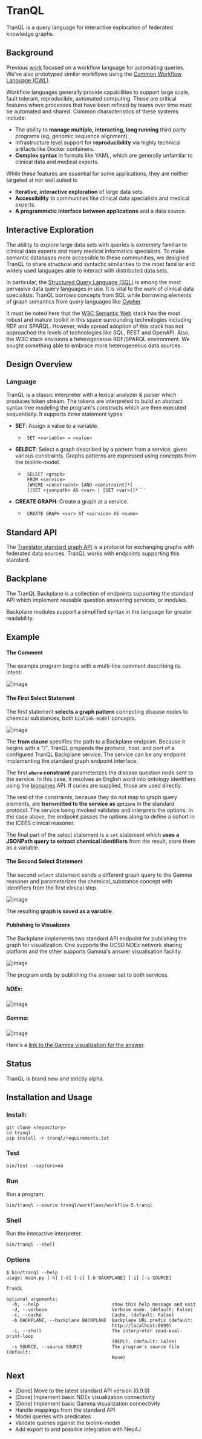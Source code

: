 # TranQL

TranQL is a query language for interactive exploration of federated knowledge graphs.

## Background

Previous [work](https://github.com/NCATS-Tangerine/ros) focused on a workflow language for automating queries. We've also prototyped similar workflows using the [Common Workflow Language (CWL)](https://www.commonwl.org/).

Workflow languages generally provide capabilities to support large scale, fault tolerant, reproducible, automated computing. These are critical features where processes that have been refined by teams over time must be automated and shared. Common characteristics of these systems include:
  * The ability to **manage multiple, interacting, long running** third party programs (eg, genomic sequence alignment)
  * Infrastructure level support for **reproducibility** via highly technical artifacts like Docker containers.
  * **Complex syntax** in formats like YAML, which are generally unfamilar to clinical data and medical experts.

While these features are essential for some applications, they are neither targeted at nor well suited to
  * **Iterative, interactive exploration** of large data sets.
  * **Accessibility** to communities like clinical data specialists and medical experts.
  * **A programmatic interface between applications** and a data source.
  
## Interactive Exploration

The ability to explore large data sets with queries is extremely familiar to clinical data experts and many medical informatics specialists. To make semantic databases more accessible to these communities, we designed TranQL to share structural and syntactic similarities to the most familiar and widely used languages able to interact with distributed data sets.

In particular, the [Structured Query Language (SQL)](https://en.wikipedia.org/wiki/SQL) is among the most pervasive data query languages in use. It is vital to the work of clinical data specialists. TranQL borrows concepts from SQL while borrowing elements of graph semantics from query languages like [Cypher](https://neo4j.com/developer/cypher-query-language/).

It must be noted here that the [W3C Semantic Web](https://www.w3.org/standards/semanticweb/) stack has the most robust and mature toolkit in this space surrounding technologies  including RDF and SPARQL. However, wide spread adoption of this stack has not approached the levels of technologies like SQL, REST and OpenAPI. Also, the W3C stack envisions a heterogeneous RDF/SPARQL environment. We sought something able to embrace more heterogeneous data sources.

## Design Overview

### Language

TranQL is a classic interpreter with a lexical analyzer & parser which produces token stream. The tokens are interpreted to build an abstract syntax tree modeling the program's constructs which are then executed sequentially. It supports three statement types:
  * **SET**: Assign a value to a variable.
    - ```
       SET <variable> = <value>
      ```
  * **SELECT**: Select a graph described by a pattern from a service, given various constraints. Graphs patterns are expressed using concepts from the biolink-model.
    - ```
       SELECT <graph> 
       FROM <service> 
       [WHERE <constraint> [AND <constraint]*]
       [[SET <jsonpath> AS <var> | [SET <var>]]*```
  * **CREATE GRAPH**: Create a graph at a service.
    - ```
       CREATE GRAPH <var> AT <service> AS <name>
      ```

## Standard API

The [Translator standard graph API](https://github.com/NCATS-Gamma/NCATS-ReasonerStdAPI) is a protocol for exchanging graphs with federated data sources. TranQL works with endpoints supporting this standard.

## Backplane
 
The TranQL Backplane is a collection of endpoints supporting the standard API which implement reusable question answering services, or modules.

Backplane modules support a simplified syntax in the language for greater readability.

## Example

#### The Comment

The example program begins with a multi-line comment describing its intent:

![image](https://user-images.githubusercontent.com/306971/52903897-53d7a980-31f2-11e9-8d43-538ee2d44ad3.png)

#### The First Select Statement

The first statement **selects a graph pattern** connecting disease nodes to chemical substances, both `biolink-model` concepts.

![image](https://user-images.githubusercontent.com/306971/52904001-9d74c400-31f3-11e9-8ea9-9362de79523b.png)

The **from clause** specifies the path to a Backplane endpoint. Because it begins with a "/", TranQL prepends the protocol, host, and port of a configured TranQL Backplane service. The service can be any endpoint implementing the standard graph endpoint interface.

The first **`where` constraint** parameterizes the disease question node sent to the service. In this case, it resolves an English word into ontology identifiers using the [bionames](https://bionames.renci.org/apidocs/) API. If curies are supplied, those are used directly.

The rest of the constraints, because they do not map to graph query elements, are **transmitted to the service as `options`** in the standard protocol. The service being invoked validates and interprets the options. In the case above, the endpoint passes the options along to define a cohort in the ICEES clinical reasoner.

The final part of the select statement is a `set` statement which **uses a JSONPath query to extract chemical identifiers** from the result, store them as a variable.

#### The Second Select Statement

The second `select` statement sends a different graph query to the Gamma reasoner and parameterizes the chemical_substance concept with identifiers from the first clinical step.

![image](https://user-images.githubusercontent.com/306971/52903985-7ddd9b80-31f3-11e9-9caf-ebcf96f84fc0.png)

The resulting **graph is saved as a variable**.

#### Publishing to Visualizers

The Backplane implements two standard API endpoint for publishing the graph for visualization. One supports the UCSD NDEx network sharing platform and the other supports Gamma's answer visualisation facility.

![image](https://user-images.githubusercontent.com/306971/52903927-b9c43100-31f2-11e9-992e-11161e438a8b.png)

The program ends by publishing the answer set to both services.

##### NDEx:

![image](https://user-images.githubusercontent.com/306971/52904073-95695400-31f4-11e9-9b1d-bfba64e532b7.png)

##### Gamma:

![image](https://user-images.githubusercontent.com/306971/52904079-c5185c00-31f4-11e9-88bc-54e745c0c216.png)

Here's a [link to the Gamma visualization for the answer](http://robokop.renci.org/simple/view/918894c4-e21d-4901-a0c9-a2fa291ba381).

## Status

TranQL is brand new and strictly alpha. 

## Installation and Usage

### Install:
```
git clone <repository>
cd tranql
pip install -r tranql/requirements.txt
```
### Test
```
bin/test --capture=no
```
### Run

Run a program.
```
bin/tranql --source tranql/workflows/workflow-5.tranql
```
### Shell

Run the interactive interpreter.
```
bin/tranql --shell
```
### Options
```
$ bin/tranql --help
usage: main.py [-h] [-d] [-c] [-b BACKPLANE] [-i] [-s SOURCE]

TranQL

optional arguments:
  -h, --help                           show this help message and exit
  -d, --verbose                        Verbose mode. (default: False)
  -c, --cache                          Cache. (default: False)
  -b BACKPLANE, --backplane BACKPLANE  Backplane URL prefix (default:
                                       http://localhost:8099)
  -i, --shell                          The interpreter read-eval-print-loop
                                       (REPL). (default: False)
  -s SOURCE, --source SOURCE           The program's source file (default:
                                       None)
```
## Next

  * [Done] Move to the latest standard API version (0.9.0)
  * [Done] Implement basic NDEx visualization connectivity
  * [Done] Implement basic Gamma visualization connectivity
  * Handle mappings from the standard API
  * Model queries with predicates
  * Validate queries against the biolink-model
  * Add export to and possible integration with Neo4J
  
